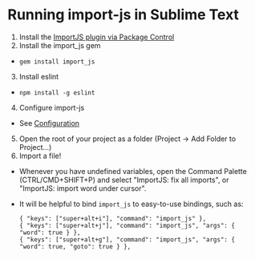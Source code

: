 # Running import-js in Sublime Text

1. Install the [ImportJS plugin via Package
   Control](https://packagecontrol.io/packages/ImportJS)
2. Install the import_js gem
  * `gem install import_js`
3. Install eslint
  * `npm install -g eslint`
4. Configure import-js
  * See [Configuration](README.md#configuration)
5. Open the root of your project as a folder (Project -> Add Folder to Project…)
6. Import a file!
  * Whenever you have undefined variables, open the Command Palette
    (CTRL/CMD+SHIFT+P) and select "ImportJS: fix all imports",
    or "ImportJS: import word under cursor".
  * It will be helpful to bind `import_js` to easy-to-use bindings,
    such as:

    ```
    { "keys": ["super+alt+i"], "command": "import_js" },
    { "keys": ["super+alt+j"], "command": "import_js", "args": { "word": true } },
    { "keys": ["super+alt+g"], "command": "import_js", "args": { "word": true, "goto": true } },
    ```
